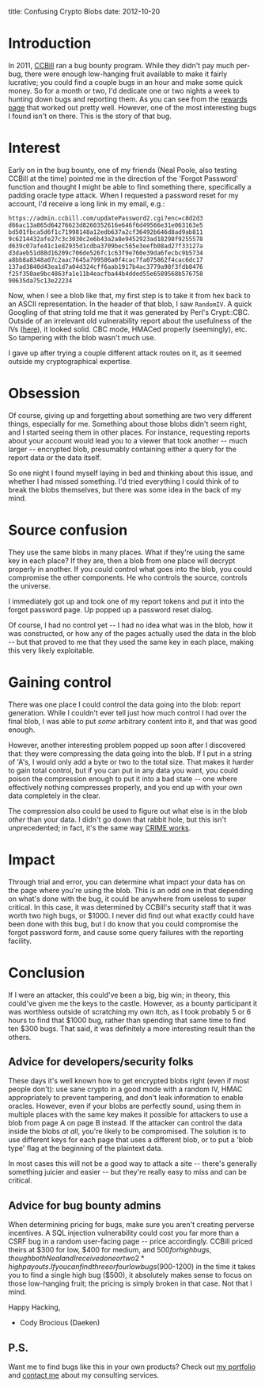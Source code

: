 title: Confusing Crypto Blobs
date: 2012-10-20

# Introduction

In 2011, [CCBill][1] ran a bug bounty program. While they didn't pay much per-bug, there were enough low-hanging fruit available to make it fairly lucrative; you could find a couple bugs in an hour and make some quick money. So for a month or two, I'd dedicate one or two nights a week to hunting down bugs and reporting them. As you can see from the [rewards page][2] that worked out pretty well. However, one of the most interesting bugs I found isn't on there. This is the story of that bug.

 [1]: http://ccbill.com/
 [2]: http://www.ccbill.com/developers/security/rewards.php

# Interest

Early on in the bug bounty, one of my friends (Neal Poole, also testing CCBill at the time) pointed me in the direction of the 'Forgot Password' function and thought I might be able to find something there, specifically a padding oracle type attack. When I requested a password reset for my account, I'd receive a long link in my email, e.g.:

    https://admin.ccbill.com/updatePassword2.cgi?enc=c8d2d3
    d66ac13a865d64276623d8260352616e646f6d49566e31e063163e5
    bd501fbca5d6f1c71998148a12edb637a2cf36492b646d8ad9ab811
    9c6214432afe27c3c3030c2e6b43a2a8e9452923ad18298f9255578
    d639c07afe41c1e82935d1cdba3709bec565e3eefb08ad27f33127a
    d3daeb51d88d16209c706de526fc1c63f9e760e39da6fecbc9b5734
    a8bb8a8348a07c2aac7645a799586a0f4cac7fa075862f4cac6dc17
    137ad3840d43ea1d7a04d324cff6aab1917b4ac3779a98f3fdb8476
    f25f350ae9bc4863fa1e11b4eacfba44b4dded55e6589568b576758
    90635da75c13e22234

Now, when I see a blob like that, my first step is to take it from hex back to an ASCII representation. In the header of that blob, I saw `RandomIV`. A quick Googling of that string told me that it was generated by Perl's Crypt::CBC. Outside of an irrelevant old vulnerability report about the usefulness of the IVs ([here][3]), it looked solid. CBC mode, HMACed properly (seemingly), etc. So tampering with the blob wasn't much use.

 [3]: http://cpansearch.perl.org/src/LDS/Crypt-CBC-2.30/Crypt-CBC-2.16-vulnerability.txt

I gave up after trying a couple different attack routes on it, as it seemed outside my cryptographical expertise.

# Obsession

Of course, giving up and forgetting about something are two very different things, especially for me. Something about those blobs didn't seem right, and I started seeing them in other places. For instance, requesting reports about your account would lead you to a viewer that took another -- much larger -- encrypted blob, presumably containing either a query for the report data or the data itself.

So one night I found myself laying in bed and thinking about this issue, and whether I had missed something. I'd tried everything I could think of to break the blobs themselves, but there was some idea in the back of my mind.

# Source confusion

They use the same blobs in many places. What if they're using the same key in each place? If they are, then a blob from one place will decrypt properly in another. If you could control what goes into the blob, you could compromise the other components. He who controls the source, controls the universe.

I immediately got up and took one of my report tokens and put it into the forgot password page. Up popped up a password reset dialog.

Of course, I had no control yet -- I had no idea what was in the blob, how it was constructed, or how any of the pages actually used the data in the blob -- but that proved to me that they used the same key in each place, making this very likely exploitable.

# Gaining control

There was one place I could control the data going into the blob: report generation. While I couldn't ever tell just how much control I had over the final blob, I was able to put *some* arbitrary content into it, and that was good enough.

However, another interesting problem popped up soon after I discovered that: they were compressing the data going into the blob. If I put in a string of 'A's, I would only add a byte or two to the total size. That makes it harder to gain total control, but if you can put in any data you want, you could poison the compression enough to put it into a bad state -- one where effectively nothing compresses properly, and you end up with your own data completely in the clear.

The compression also could be used to figure out what else is in the blob *other* than your data. I didn't go down that rabbit hole, but this isn't unprecedented; in fact, it's the same way [CRIME works][4].

 [4]: http://security.stackexchange.com/a/19914/7102

# Impact

Through trial and error, you can determine what impact your data has on the page where you're using the blob. This is an odd one in that depending on what's done with the bug, it could be anywhere from useless to super critical. In this case, it was determined by CCBill's security staff that it was worth two high bugs, or $1000. I never did find out what exactly could have been done with this bug, but I do know that you could compromise the forgot password form, and cause some query failures with the reporting facility.

# Conclusion

If I were an attacker, this could've been a big, big win; in theory, this could've given me the keys to the castle. However, as a bounty participant it was worthless outside of scratching my own itch, as I took probably 5 or 6 hours to find that $1000 bug, rather than spending that same time to find ten $300 bugs. That said, it was definitely a more interesting result than the others.

## Advice for developers/security folks

These days it's well known how to get encrypted blobs right (even if most people don't): use sane crypto in a good mode with a random IV, HMAC appropriately to prevent tampering, and don't leak information to enable oracles. However, even if your blobs are perfectly sound, using them in multiple places with the same key makes it possible for attackers to use a blob from page A on page B instead. If the attacker can control the data inside the blobs *at all*, you're likely to be compromised. The solution is to use different keys for each page that uses a different blob, or to put a 'blob type' flag at the beginning of the plaintext data.

In most cases this will not be a good way to attack a site -- there's generally something juicier and easier -- but they're really easy to miss and can be critical.

## Advice for bug bounty admins

When determining pricing for bugs, make sure you aren't creating perverse incentives. A SQL injection vulnerability could cost you far more than a CSRF bug in a random user-facing page -- price accordingly. CCBill priced theirs at $300 for low, $400 for medium, and $500 for high bugs, though both Neal and I received one or two 2*high payouts. If you can find three or four low bugs ($900-1200) in the time it takes you to find a single high bug ($500), it absolutely makes sense to focus on those low-hanging fruit; the pricing is simply broken in that case. Not that I mind.

Happy Hacking,   
- Cody Brocious (Daeken)

## P.S.

Want me to find bugs like this in your own products? Check out [my portfolio][5] and [contact me](mailto:cody.brocious+work@gmail.com) about my consulting services.

 [5]: http://demoseen.com/portfolio/
